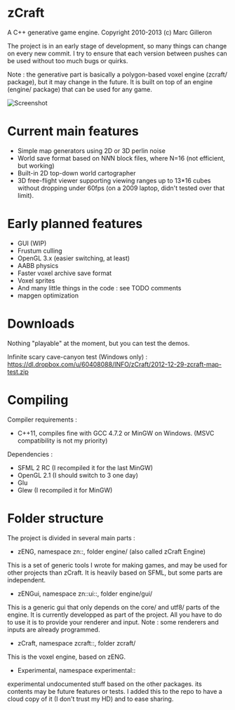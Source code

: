 ﻿zCraft
======

A C++ generative game engine.
Copyright 2010-2013 (c) Marc Gilleron

The project is in an early stage of development, so many things can change
on every new commit. I try to ensure that each version between pushes can
be used without too much bugs or quirks.

Note : the generative part is basically a polygon-based voxel engine (zcraft/ package), 
but it may change in the future.
It is built on top of an engine (engine/ package) that can be used for any game.

![Screenshot](http://zylannprods.fr/games/zcraft/screenshots/2013-02-19-crafted-zcraft.png)

Current main features
=====================

- Simple map generators using 2D or 3D perlin noise
- World save format based on N*N*N block files, where N=16 (not efficient, but working)
- Built-in 2D top-down world cartographer
- 3D free-flight viewer supporting viewing ranges up to 13*16 cubes without
	dropping under 60fps (on a 2009 laptop, didn't tested over that limit).

Early planned features
================

- GUI (WIP)
- Frustum culling
- OpenGL 3.x (easier switching, at least)
- AABB physics
- Faster voxel archive save format
- Voxel sprites
- And many little things in the code : see TODO comments
- mapgen optimization

Downloads
=========

Nothing "playable" at the moment, but you can test the demos.

Infinite scary cave-canyon test (Windows only) :
https://dl.dropbox.com/u/60408088/INFO/zCraft/2012-12-29-zcraft-map-test.zip

Compiling
=========

Compiler requirements :
- C++11, compiles fine with GCC 4.7.2 or MinGW on Windows.
(MSVC compatibility is not my priority)

Dependencies :
- SFML 2 RC (I recompiled it for the last MinGW)
- OpenGL 2.1 (I should switch to 3 one day)
- Glu
- Glew (I recompiled it for MinGW)

Folder structure
================

The project is divided in several main parts :

- zENG, namespace zn::, folder engine/ (also called zCraft Engine)

This is a set of generic tools I wrote for making games,
and may be used for other projects than zCraft.
It is heavily based on SFML, but some parts are independent.

- zENGui, namespace zn::ui::, folder engine/gui/

This is a generic gui that only depends on the core/ and utf8/ parts of the engine.
It is currently developped as part of the project.
All you have to do to use it is to provide your renderer and input.
Note : some renderers and inputs are already programmed.

- zCraft, namespace zcraft::, folder zcraft/

This is the voxel engine, based on zENG.

- Experimental, namespace experimental::

experimental undocumented stuff based on the other packages.
its contents may be future features or tests. I added this to the repo to have a
cloud copy of it (I don't trust my HD) and to ease sharing.

